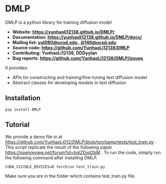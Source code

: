 # DMLP
DMLP is a python library for training diffusion model
- **Website: https://yunhaoli12138.github.io/DMLP/** 
- **Documentation: https://yunhaoli12138.github.io/DMLP/docs/** 
- **Mailing list: yul080@ucsd.edu , jil146@ucsd.edu** 
- **Source code: https://github.com/YunhaoLi12138/DMLP** 
- **Contributing: YunhaoLi12138, DDDyylan** 
- **Bug reports: https://github.com/YunhaoLi12138/DMLP/issues** 

It provides:

- APIs for constructing and training/fine-tuning text diffusion model 
- Abstract classes for developing models in text diffusion


   


## Installation
```
pip install DMLP
```

## Tutorial
We provide a demo file in at https://github.com/YunhaoLi012/DMLP/blob/torchamp/tests/test_train.py . This script replicate the result of the following paper https://openreview.net/forum?id=bgIZDxd2bM . To run the code, simpily run the following command after installing DMLP.
```
CUDA_VISIBLE_DEVICES=0 torchrun test_train.py
```
Make sure you are in the folder which contains test_train.py file. 

